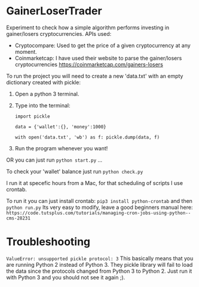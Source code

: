 # GainerLoserTrader
Experiment to check how a simple algorithm performs investing in gainer/losers cryptocurrencies.
APIs used:
  - Cryptocompare: Used to get the price of a given cryptocurrency at any moment.
  - Coinmarketcap: I have used their website to parse the gainer/losers cryptocurrencies
      https://coinmarketcap.com/gainers-losers

To run the project you will need to create a new 'data.txt' with an empty dictionary created with pickle:

  1. Open a python 3 terminal.
  2. Type into the terminal:
  
      `import pickle`
      
      `data = {'wallet':{}, 'money':1000}`
      
      `with open('data.txt', 'wb') as f:
          pickle.dump(data, f)`
  3. Run the program whenever you want!

  OR you can just run `python start.py` ...

To check your 'wallet' balance just run `python check.py`
  
I run it at specefic hours from a Mac, for that scheduling of scripts I use crontab.

To run it you can just install crontab: `pip3 install python-crontab` and then `python run.py`
Its very easy to modify, leave a good beginners manual here: `https://code.tutsplus.com/tutorials/managing-cron-jobs-using-python--cms-28231`


# Troubleshooting

`ValueError: unsupported pickle protocol: 3` This basically means that you are running Python 2 instead of Python 3.
They pickle library will fail to load the data since the protocols changed from Python 3 to Python 2.
Just run it with Python 3 and you should not see it again ;).